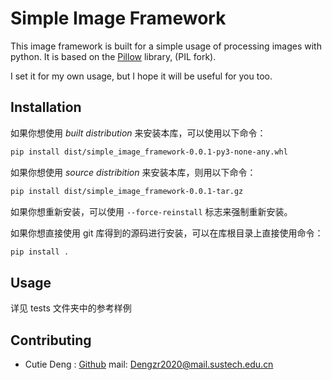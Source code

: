 # Simple Image Framework

This image framework is built for a simple usage of processing images with python. 
It is based on the [Pillow](https://pillow.readthedocs.io/en/stable/) library, (PIL fork). 

I set it for my own usage, but I hope it will be useful for you too. 

## Installation 

如果你想使用 *built distribution* 来安装本库，可以使用以下命令：
```sh
pip install dist/simple_image_framework-0.0.1-py3-none-any.whl
``` 

如果你想使用 *source distribition* 来安装本库，则用以下命令：
```sh
pip install dist/simple_image_framework-0.0.1-tar.gz
``` 

如果你想重新安装，可以使用 `--force-reinstall` 标志来强制重新安装。

如果你想直接使用 git 库得到的源码进行安装，可以在库根目录上直接使用命令：
```sh
pip install . 
``` 

## Usage 

详见 tests 文件夹中的参考样例 

## Contributing 

- Cutie Deng : [Github](github.com/CutieDeng) mail: Dengzr2020@mail.sustech.edu.cn